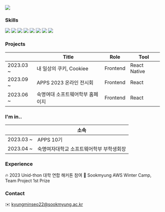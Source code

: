 <img src="https://capsule-render.vercel.app/api?type=waving&color=0:b721ff,100:21d4fd&height=300&section=header&text=Hi!%20%20%20I'm%20Minseo&fontSize=50&&fontColor=FFFFFF" />

### Skills
<div>
  <img src="https://img.shields.io/badge/-Python-3776AB?style=flat&logo=Python&logoColor=white"/>
  <img src="https://img.shields.io/badge/-HTML-E34F26?style=flat&logo=HTML5&logoColor=white"/>
  <img src="https://img.shields.io/badge/-CSS-1572B6?style=flat&logo=CSS3&logoColor=white"/>
  <img src="https://img.shields.io/badge/-JavaScript-F7DF1E?style=flat&logo=JavaScript&logoColor=white"/>
  <img src="https://img.shields.io/badge/-React-61DAFB?style=flat&logo=React" />
  <img src="https://img.shields.io/badge/-ReactNative-61DAFB?style=flat&logo=React" />
  <img src="https://img.shields.io/badge/-Unity-000000?style=flat&logo=Unity" />
  <img src="https://img.shields.io/badge/-Figma-F24E1E?style=flat&logo=Figma" />
</div>

### Projects
|           | Title                            | Role     |Tool|
|-----------|----------------------------------|----------|--------|
| 2023.03 ~ | 내 일상의 쿠키, Cookiee          | Frontend |React Native|
| 2023.09 ~ | APPS 2023 온라인 전시회          | Frontend |React|
| 2023.06 ~ | 숙명여대 소프트웨어학부 홈페이지 | Frontend |React|

### I'm in..

|           | 소속                                     |
|-----------|------------------------------------------|
| 2023.03 ~ | APPS 10기                                |
| 2023.04 ~ | 숙명여자대학교 소프트웨어학부 부학생회장 |

### Experience
🔥 2023 Unid-thon 대학 연합 해커톤 참여
🏅 Sookmyung AWS Winter Camp, Team Project 1st Prize

### Contact
✉️ kyungminseo22@sookmyung.ac.kr 
